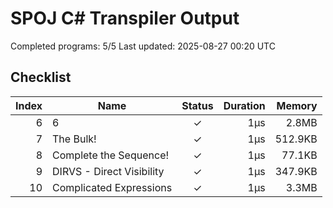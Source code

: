 # SPOJ C# Transpiler Output

Completed programs: 5/5
Last updated: 2025-08-27 00:20 UTC

## Checklist
| Index | Name | Status | Duration | Memory |
|------:|------|:-----:|---------:|-------:|
| 6 | 6 | ✓ | 1µs | 2.8MB |
| 7 | The Bulk! | ✓ | 1µs | 512.9KB |
| 8 | Complete the Sequence! | ✓ | 1µs | 77.1KB |
| 9 | DIRVS - Direct Visibility | ✓ | 1µs | 347.9KB |
| 10 | Complicated Expressions | ✓ | 1µs | 3.3MB |
